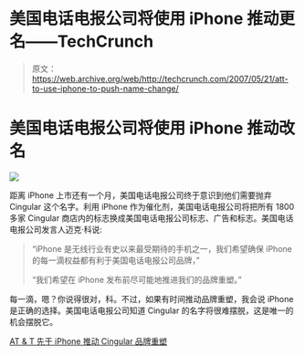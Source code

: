 # 美国电话电报公司将使用 iPhone 推动更名——TechCrunch

> 原文：<https://web.archive.org/web/http://techcrunch.com/2007/05/21/att-to-use-iphone-to-push-name-change/>

# 美国电话电报公司将使用 iPhone 推动改名

![](img/72bb2273df1b57c40c96c61ebebbec93.png)

距离 iPhone 上市还有一个月，美国电话电报公司终于意识到他们需要抛弃 Cingular 这个名字。利用 iPhone 作为催化剂，美国电话电报公司将把所有 1800 多家 Cingular 商店内的标志换成美国电话电报公司标志、广告和标志。美国电话电报公司发言人迈克·科说:

> “iPhone 是无线行业有史以来最受期待的手机之一，我们希望确保 iPhone 的每一滴权益都有利于美国电话电报公司品牌，”
> 
> “我们希望在 iPhone 发布前尽可能地推进我们的品牌重塑。”

每一滴，嗯？你说得很对，科。不过，如果有时间推动品牌重塑，我会说 iPhone 是正确的选择。美国电话电报公司知道 Cingular 的名字将很难摆脱，这是唯一的机会摆脱它。

[AT & T 先于 iPhone 推动 Cingular 品牌重塑](https://web.archive.org/web/20210303005632/http://ilounge.com/index.php/news/comments/att-pushes-cingular-rebranding-ahead-of-iphone/)